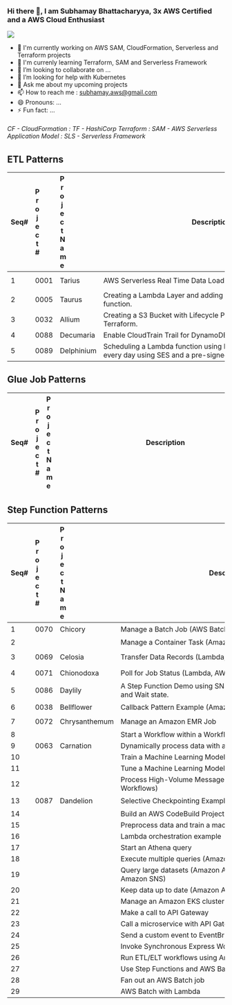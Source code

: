 ### Hi there 👋, I am Subhamay Bhattacharyya, 3x AWS Certified and a AWS Cloud Enthusiast

<!--
**subhamay-cloudworks/subhamay-cloudworks** is a ✨ _special_ ✨ repository because its `README.md` (this file) appears on your GitHub profile.
-->

<img src="https://subhamay-projects-repository-us-east-1.s3.amazonaws.com/github-banner.png">

- 🔭 I'm currently working on AWS SAM, CloudFormation, Serverless and Terraform projects
- 🌱 I'm currenly learning Terraform, SAM and Serverless Framework
- 👯 I’m looking to collaborate on ...
- 🤔 I’m looking for help with Kubernetes
- 💬 Ask me about my upcoming projects
- 📫 How to reach me : subhamay.aws@gmail.com
- 😄 Pronouns: ...
- ⚡ Fun fact: ...

###### CF - CloudFormation : TF - HashiCorp Terraform : SAM - AWS Serverless Application Model : SLS - Serverless Framework ######

## ETL Patterns
|Seq#|<div style="width:10px">Project#</div>|<div style="width:10px">Project Name</div>|<div style="width:500px">Description</div>|<div style="width:10px">Status</div>|<div style="width:10px">CF</div>|<div style="width:10px">SAM</div>|<div style="width:10px">SLS</div>|<div style="width:10px">TF</div>|
|-|-|-|-|-|-|-|-|-|
|1|0001|Tarius|AWS Serverless Real Time Data Load to DynamoDB.|$${\color{green}Complete}$$|[:white_check_mark:](https://github.com/subhamay-cloudworks/0001-tarius-cft)|[:white_check_mark:](https://github.com/subhamay-cloudworks/0001-tarius-sam)|[:white_check_mark:](https://github.com/subhamay-cloudworks/0001-tarius-sls)|[:white_check_mark:](https://github.com/subhamay-cloudworks/0001-tarius-tf)|
|2|0005|Taurus|Creating a Lambda Layer and adding the same to a Lambda function.|:x:|:x:|:x:|[:white_check_mark:](https://github.com/subhamay-cloudworks/0005-taurus-sls)|:x:|
|3|0032|Allium|Creating a S3 Bucket with Lifecycle Policy Configuration using Terraform.|:x:|:x:|:x:|:x:|[:white_check_mark:](https://github.com/subhamay-cloudworks/0032-allium-tf)|
|4|0088|Decumaria|Enable CloudTrain Trail for DynamoDB data events.|:x:|:x:|:x:|:x:|:x:|
|5|0089|Delphinium|Scheduling a Lambda function using EventBridge to send an email every day using SES and a pre-signed URL of an image .|:x:|:x:|:x:|:x:|[:white_check_mark:](https://github.com/subhamay-cloudworks/0089-delphinium-tf)|

## Glue Job Patterns
|Seq#|<div style="width:10px">Project#</div>|<div style="width:10px">Project Name</div>|<div style="width:500px">Description</div>|<div style="width:10px">Status</div>|<div style="width:10px">CF</div>|<div style="width:10px">SAM</div>|<div style="width:10px">SLS</div>|<div style="width:10px">TF</div>|
|-|-|-|-|-|-|-|-|-|

## Step Function Patterns

|Seq#|<div style="width:10px">Project#</div>|<div style="width:10px">Project Name</div>|<div style="width:500px">Description</div>|<div style="width:10px">Status</div>|<div style="width:10px">CF</div>|<div style="width:10px">SAM</div>|<div style="width:10px">SLS</div>|<div style="width:10px">TF</div>|
|-|-|-|-|-|-|-|-|-|
|1|0070|Chicory|Manage a Batch Job (AWS Batch, Amazon SNS)|:x:|:x:|:x:|:yellow_circle:|:x:|
|2|||Manage a Container Task (Amazon ECS, Amazon SNS)|:x:|:x:|:x:|:x:|:x:|
|3|0069|Celosia|Transfer Data Records (Lambda, DynamoDB, Amazon SQS)|$${\color{green}Complete}$$|[:white_check_mark:](https://github.com/subhamay-cloudworks/0069-celosia-cft)|[:white_check_mark:](https://github.com/subhamay-cloudworks/0069-celosia-sam)|[:white_check_mark:](https://github.com/subhamay-cloudworks/0069-celosia-sls)|[:white_check_mark:](https://github.com/subhamay-cloudworks/0069-celosia-tf)|
|4|0071|Chionodoxa|Poll for Job Status (Lambda, AWS Batch)|:x:|:x:|:x:|:yellow_circle:|:x:|
|5|0086|Daylily|A Step Function Demo using SNS (Simple Notification Service) and Wait state.|:x:|:x:|[:white_check_mark:](https://github.com/subhamay-cloudworks/0086-daylily-sam)|[:white_check_mark:](https://github.com/subhamay-cloudworks/0086-daylily-sls)|[:white_check_mark:](https://github.com/subhamay-cloudworks/0086-daylily-tf)|
|6|0038|Bellflower|Callback Pattern Example (Amazon SQS, Amazon SNS, Lambda)|:yellow_circle:|[:white_check_mark:](https://github.com/subhamay-cloudworks/0038-bellflower-cft)|[:white_check_mark:](https://github.com/subhamay-cloudworks/0038-bellflower-sam)|[:white_check_mark:](https://github.com/subhamay-cloudworks/0038-bellflower-sls)|:x:|
|7|0072|Chrysanthemum|Manage an Amazon EMR Job|:x:|:x:|:x:|:yellow_circle:|:yellow_circle:|
|8|||Start a Workflow within a Workflow (Step Functions, Lambda)|:x:|:x:|:x:|:x:|:x:|
|9|0063|Carnation|Dynamically process data with a Map state|:x:|[:white_check_mark:](https://github.com/subhamay-cloudworks/0063-carnation-cft)|:x:|:x:|:x:|
|10|||Train a Machine Learning Model|:x:|:x:|:x:|:x:|:x:|
|11|||Tune a Machine Learning Model|:x:|:x:|:x:|:x:|:x:|
|12|||Process High-Volume Messages from Amazon SQS (Express Workflows)|:x:|:x:|:x:|:x:|:x:|
|13|0087|Dandelion|Selective Checkpointing Example (Express Workflows)|:x:|:x:|:x:|:yellow_circle:|:x:|
|14|||Build an AWS CodeBuild Project (CodeBuild, Amazon SNS)|:x:|:x:|:x:|:x:|:x:|
|15|||Preprocess data and train a machine learning model|:x:|:x:|:x:|:x:|:x:|
|16|||Lambda orchestration example|:x:|:x:|:x:|:x:|:x:|
|17|||Start an Athena query|:x:|:x:|:x:|:x:|:x:|
|18|||Execute multiple queries (Amazon Athena, Amazon SNS)|:x:|:x:|:x:|:x:|:x:|
|19|||Query large datasets (Amazon Athena, Amazon S3, AWS Glue, Amazon SNS)|:x:|:x:|:x:|:x:|:x:|
|20|||Keep data up to date (Amazon Athena, Amazon S3, AWS Glue)|:x:|:x:|:x:|:x:|:x:|
|21|||Manage an Amazon EKS cluster|:x:|:x:|:x:|:x:|:x:|
|22|||Make a call to API Gateway|:x:|:x:|:x:|:x:|:x:|
|23|||Call a microservice with API Gateway|:x:|:x:|:x:|:x:|:x:|
|24|||Send a custom event to EventBridge|:x:|:x:|:x:|:x:|:x:|
|25|||Invoke Synchronous Express Workflows|:x:|:x:|:x:|:x:|:x:|
|26|||Run ETL/ELT workflows using Amazon Redshift|:x:|:x:|:x:|:x:|:x:|
|27|||Use Step Functions and AWS Batch with error handling|:x:|:x:|:x:|:x:|:x:|
|28|||Fan out an AWS Batch job|:x:|:x:|:x:|:x:|:x:|
|29|||AWS Batch with Lambda|:x:|:x:|:x:|:x:|:x:|
